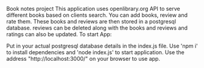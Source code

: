 Book notes project This application uses openlibrary.org API to serve different books based on clients search. You can add books, review and rate them. These books and reviews are then stored in a postgresql database. reviews can be deleted along with the books and reviews and ratings can also be updated. To start App:

Put in your actual postgresql database details in the index.js file.
Use 'npm i' to install dependencies and 'node index.js' to start application.
Use the address "http://localhost:3000/" on your browser to use app.
